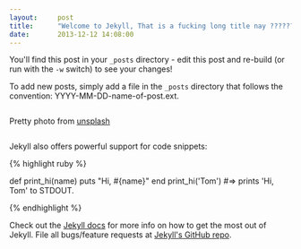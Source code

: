 ```yaml
---
layout:     post
title:      "Welcome to Jekyll, That is a fucking long title nay ??????"
date:       2013-12-12 14:08:00
---
```


You'll find this post in your `_posts` directory - edit this post and re-build (or run with the `-w` switch) to see your changes!

To add new posts, simply add a file in the `_posts` directory that follows the convention: YYYY-MM-DD-name-of-post.ext.

<div class="post-img">
    <img class="small" data-src="http://666a658c624a3c03a6b2-25cda059d975d2f318c03e90bcf17c40.r92.cf1.rackcdn.com/unsplash_528c8f581f45e_1.JPG" data-src-high="http://666a658c624a3c03a6b2-25cda059d975d2f318c03e90bcf17c40.r92.cf1.rackcdn.com/unsplash_528c8f581f45e_1.JPG" alt="" title="">
    <p class="legend">Pretty photo from <a href="unsplash">unsplash</a></p>
</div>

<div class="post-img">
    <img class="huge"
         data-src="http://666a658c624a3c03a6b2-25cda059d975d2f318c03e90bcf17c40.r92.cf1.rackcdn.com/unsplash_528cba6de78e5_1.JPG"
         alt="">
</div>

<div class="post-img">
    <img class="big"
         data-src="http://666a658c624a3c03a6b2-25cda059d975d2f318c03e90bcf17c40.r92.cf1.rackcdn.com/unsplash_528aedf6ec3df_1.JPG"
         alt="">
</div>

Jekyll also offers powerful support for code snippets:

{% highlight ruby %}

def print_hi(name)
  puts "Hi, #{name}"
end
print_hi('Tom')
#=> prints 'Hi, Tom' to STDOUT.

{% endhighlight %}

Check out the [Jekyll docs][jekyll] for more info on how to get the most out of Jekyll. File all bugs/feature requests at [Jekyll's GitHub repo][jekyll-gh].

[jekyll-gh]: https://github.com/mojombo/jekyll
[jekyll]:    http://jekyllrb.com
